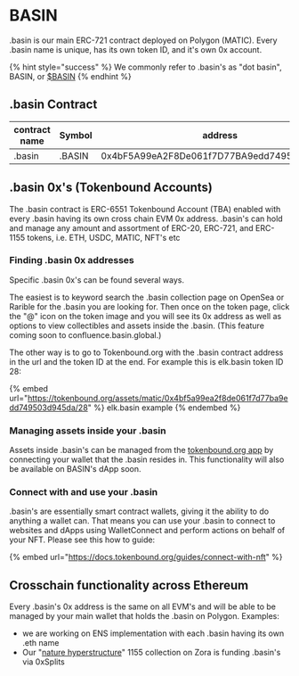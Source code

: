 # BASIN

.basin is our main ERC-721 contract deployed on Polygon (MATIC). Every .basin name is unique, has its own token ID, and it's own 0x account.&#x20;

{% hint style="success" %}
We commonly refer to .basin's as "dot basin", BASIN, or [$BASIN](https://twitter.com/search?q=%24BASIN)
{% endhint %}

## .basin Contract

<table data-full-width="true"><thead><tr><th width="164">contract name</th><th width="93">Symbol</th><th>address</th><th data-type="content-ref"></th></tr></thead><tbody><tr><td>.basin</td><td>.BASIN</td><td>0x4bF5A99eA2F8De061f7D77BA9edd749503D945Da</td><td><a href="https://confluence.basin.global/explore/POLYGON:0x4bf5a99ea2f8de061f7d77ba9edd749503d945da">https://confluence.basin.global/explore/POLYGON:0x4bf5a99ea2f8de061f7d77ba9edd749503d945da</a></td></tr></tbody></table>

## .basin 0x's (Tokenbound Accounts)

The .basin contract is ERC-6551 Tokenbound Account (TBA) enabled with every .basin having its own cross chain EVM 0x address.  .basin's can hold and manage any amount and assortment of ERC-20, ERC-721, and ERC-1155 tokens, i.e. ETH, USDC, MATIC, NFT's etc

### Finding .basin 0x addresses

Specific .basin 0x's can be found several ways. &#x20;

The easiest is to keyword search the .basin collection page on OpenSea or Rarible for the .basin you are looking for. Then once on the token page, click the "@" icon on the token image and you will see its 0x address as well as options to view collectibles and assets inside the .basin.  (This feature coming soon to confluence.basin.global.)

The other way is to go to Tokenbound.org with the .basin contract address in the url and the token ID at the end.  For example this is elk.basin token ID 28:

{% embed url="https://tokenbound.org/assets/matic/0x4bf5a99ea2f8de061f7d77ba9edd749503d945da/28" %}
elk.basin example
{% endembed %}

### Managing assets inside your .basin

Assets inside .basin's can be managed from the [tokenbound.org app](https://tokenbound.org/) by connecting your wallet that the .basin resides in. This functionality will also be available on BASIN's dApp soon.

### Connect with and use your .basin

.basin's are essentially smart contract wallets, giving it the ability to do anything a wallet can. That means you can use your .basin to connect to websites and dApps using WalletConnect and perform actions on behalf of your NFT.  Please see this how to guide:

{% embed url="https://docs.tokenbound.org/guides/connect-with-nft" %}

## Crosschain functionality across Ethereum

Every .basin's 0x address is the same on all EVM's and will be able to be managed by your main wallet that holds the .basin on Polygon. Examples:

* we are working on ENS implementation with each .basin having its own .eth name
* Our "[nature hyperstructure](https://zora.co/collect/zora:0x14b71a8e0c2c4d069cb230cc88a1423736b34096)" 1155 collection on Zora is funding .basin's via 0xSplits
